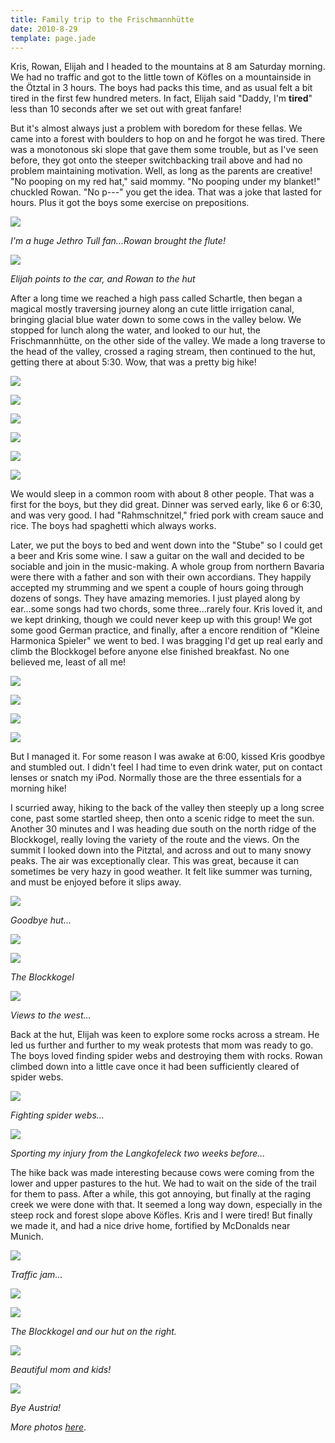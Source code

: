 ```yaml
---
title: Family trip to the Frischmannhütte
date: 2010-8-29
template: page.jade
---
```


Kris, Rowan, Elijah and I headed to the mountains at 8 am Saturday morning.
We had no traffic and got to the little town of Köfles on a mountainside
in the Ötztal in 3 hours. The boys had packs this time, and as usual felt
a bit tired in the first few hundred meters. In fact, Elijah said "Daddy,
I'm **tired**" less than 10 seconds after we set out with great fanfare!
  
  
But it's almost always just a problem with boredom for these fellas. We
came into a forest with boulders to hop on and he forgot he was tired.
There was a monotonous ski slope that gave them some trouble, but as I've
seen before, they got onto the steeper switchbacking trail above and had
no problem maintaining motivation. Well, as long as the parents are creative!
"No pooping on my red hat," said mommy. "No pooping under my blanket!"
chuckled Rowan. "No p---" you get the idea. That was a joke that lasted
for hours. Plus it got the boys some exercise on prepositions.
  
  
[![](http://farm5.static.flickr.com/4081/4916823465_965dd4c3a9.jpg)](http://www.flickr.com/photos/ripsawridge/4916823465/)
  
_I'm a huge Jethro Tull fan...Rowan brought the flute!_
  
  
[![](http://farm5.static.flickr.com/4116/4916825369_79cbe69579.jpg)](http://www.flickr.com/photos/ripsawridge/4916825369/)
  
_Elijah points to the car, and Rowan to the hut_
  
  
After a long time we reached a high pass called Schartle, then began a
magical mostly traversing journey along an cute little irrigation canal,
bringing glacial blue water down to some cows in the valley below. We stopped
for lunch along the water, and looked to our hut, the Frischmannhütte,
on the other side of the valley. We made a long traverse to the head of
the valley, crossed a raging stream, then continued to the hut, getting
there at about 5:30\. Wow, that was a pretty big hike!
  
  
[![](http://farm5.static.flickr.com/4139/4916837179_849908bb6b.jpg)](http://www.flickr.com/photos/ripsawridge/4916837179/)
  
[![](http://farm5.static.flickr.com/4141/4917439516_d224f6f78d.jpg)](http://www.flickr.com/photos/ripsawridge/4917439516/)
  
[![](http://farm5.static.flickr.com/4119/4916840057_8640e2de40.jpg)](http://www.flickr.com/photos/ripsawridge/4916840057/)
  
[![](http://farm5.static.flickr.com/4116/4917443216_c871dd3b8d.jpg)](http://www.flickr.com/photos/ripsawridge/4917443216/)
  
[![](http://farm5.static.flickr.com/4073/4917444948_b2e3241b25.jpg)](http://www.flickr.com/photos/ripsawridge/4917444948/)
  
[![](http://farm5.static.flickr.com/4073/4916846219_b7e74b00c2.jpg)](http://www.flickr.com/photos/ripsawridge/4916846219/)
  
  
We would sleep in a common room with about 8 other people. That was a
first for the boys, but they did great. Dinner was served early, like 6
or 6:30, and was very good. I had "Rahmschnitzel," fried pork with cream
sauce and rice. The boys had spaghetti which always works.
  
  
Later, we put the boys to bed and went down into the "Stube" so I could
get a beer and Kris some wine. I saw a guitar on the wall and decided to
be sociable and join in the music-making. A whole group from northern Bavaria
were there with a father and son with their own accordians. They happily
accepted my strumming and we spent a couple of hours going through dozens
of songs. They have amazing memories. I just played along by ear...some
songs had two chords, some three...rarely four. Kris loved it, and we kept
drinking, though we could never keep up with this group! We got some good
German practice, and finally, after a encore rendition of "Kleine Harmonica
Spieler" we went to bed. I was bragging I'd get up real early and climb
the Blockkogel before anyone else finished breakfast. No one believed me,
least of all me!
  
  
[![](http://farm5.static.flickr.com/4135/4916849969_b8c7a0dc97.jpg)](http://www.flickr.com/photos/ripsawridge/4916849969/)
  
[![](http://farm5.static.flickr.com/4137/4917453320_6d693d6d69.jpg)](http://www.flickr.com/photos/ripsawridge/4917453320/)
  
[![](http://farm5.static.flickr.com/4143/4916854507_16804dce2c.jpg)](http://www.flickr.com/photos/ripsawridge/4916854507/)
  
[![](http://farm5.static.flickr.com/4121/4917457220_bac157baf2.jpg)](http://www.flickr.com/photos/ripsawridge/4917457220/)
  
  
  
But I managed it. For some reason I was awake at 6:00, kissed Kris goodbye
and stumbled out. I didn't feel I had time to even drink water, put on
contact lenses or snatch my iPod. Normally those are the three essentials
for a morning hike!
  
  
I scurried away, hiking to the back of the valley then steeply up a long
scree cone, past some startled sheep, then onto a scenic ridge to meet
the sun. Another 30 minutes and I was heading due south on the north ridge
of the Blockkogel, really loving the variety of the route and the views.
On the summit I looked down into the Pitztal, and across and out to many
snowy peaks. The air was exceptionally clear. This was great, because it
can sometimes be very hazy in good weather. It felt like summer was turning,
and must be enjoyed before it slips away.
  
  
[![](http://farm5.static.flickr.com/4143/4916869823_0da991f3b3.jpg)](http://www.flickr.com/photos/ripsawridge/4916869823/)
  
_Goodbye hut..._
  
[![](http://farm5.static.flickr.com/4138/4917468322_a54d9aa61c.jpg)](http://www.flickr.com/photos/ripsawridge/4917468322/)
  
[![](http://farm5.static.flickr.com/4077/4916860697_abc4e7c8ed.jpg)](http://www.flickr.com/photos/ripsawridge/4916860697/)
  
_The Blockkogel_
  
[![](http://farm5.static.flickr.com/4098/4916862573_33d60d7523.jpg)](http://www.flickr.com/photos/ripsawridge/4916862573/)
  
_Views to the west..._
  
  
Back at the hut, Elijah was keen to explore some rocks across a stream.
He led us further and further to my weak protests that mom was ready to
go. The boys loved finding spider webs and destroying them with rocks.
Rowan climbed down into a little cave once it had been sufficiently cleared
of spider webs.
  
  
[![](http://farm5.static.flickr.com/4137/4916871939_4d73a3f15b.jpg)](http://www.flickr.com/photos/ripsawridge/4916871939/)
  
_Fighting spider webs..._
  
[![](http://farm5.static.flickr.com/4094/4917476322_74711a3797.jpg)](http://www.flickr.com/photos/ripsawridge/4917476322/)
  
_Sporting my injury from the Langkofeleck two weeks before..._
  
  
The hike back was made interesting because cows were coming from the lower
and upper pastures to the hut. We had to wait on the side of the trail
for them to pass. After a while, this got annoying, but finally at the
raging creek we were done with that. It seemed a long way down, especially
in the steep rock and forest slope above Köfles. Kris and I were tired!
But finally we made it, and had a nice drive home, fortified by McDonalds
near Munich.
  
  
[![](http://farm5.static.flickr.com/4073/4917481780_2fd9858aea.jpg)](http://www.flickr.com/photos/ripsawridge/4917481780/)
  
_Traffic jam..._
  
[![](http://farm5.static.flickr.com/4120/4916885853_f82d1efcb4.jpg)](http://www.flickr.com/photos/ripsawridge/4916885853/)
  
[![](http://farm5.static.flickr.com/4123/4916887635_306022e3fc.jpg)](http://www.flickr.com/photos/ripsawridge/4916887635/)
  
_The Blockkogel and our hut on the right._
  
[![](http://farm5.static.flickr.com/4093/4916892623_ca967f6cb9.jpg)](http://www.flickr.com/photos/ripsawridge/4916892623/)
  
_Beautiful mom and kids!_
  
[![](http://farm5.static.flickr.com/4077/4921278800_d72c1738d3.jpg)](http://www.flickr.com/photos/ripsawridge/4921278800/)
  
_Bye Austria!_
  
  
_More photos [here](http://www.flickr.com/photos/ripsawridge/sets/72157624658546529/with/4916823465/)_.
